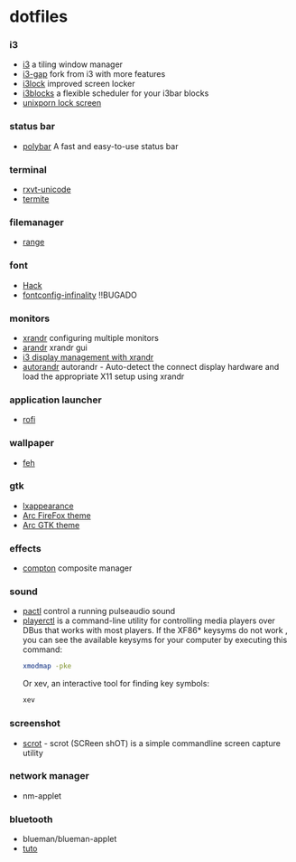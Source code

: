 # dotfiles

### i3
 - [i3](https://i3wm.org/) a tiling window manager 
 - [i3-gap](https://github.com/Airblader/i3) fork from i3 with more features
 - [i3lock](https://github.com/i3/i3lock) improved screen locker
 - [i3blocks](https://github.com/vivien/i3blocks) a flexible scheduler for your i3bar blocks
 - [unixporn lock screen](https://www.reddit.com/r/unixporn/comments/3358vu/i3lock_unixpornworthy_lock_screen/)

### status bar
 - [polybar](https://github.com/jaagr/polybar) A fast and easy-to-use status bar

### terminal
 - [rxvt-unicode](https://wiki.archlinux.org/index.php/rxvt-unicode#Clickable_URLs) 
 - [termite](https://github.com/thestinger/termite) 

### filemanager
 - [range](https://github.com/ranger/ranger) 

### font
 - [Hack](https://github.com/source-foundry/Hack)
 - [fontconfig-infinality](http://www.webupd8.org/2013/06/better-font-rendering-in-linux-with.html) !!BUGADO

### monitors
 - [xrandr](https://wiki.archlinux.org/index.php/xrandr) configuring multiple monitors
 - [arandr](https://christian.amsuess.com/tools/arandr/) xrandr gui
 - [i3 display management with xrandr](http://christopherdecoster.com/posts/i3-wm/)
 - [autorandr](https://github.com/phillipberndt/autorandr) autorandr - Auto-detect the connect display hardware and load the appropriate X11 setup using xrandr

### application launcher
 - [rofi](https://github.com/DaveDavenport/rofi/)

### wallpaper
 - [feh](https://wiki.archlinux.org/index.php/feh)

### gtk
 - [lxappearance](https://wiki.lxde.org/pt/LXAppearance)
 - [Arc FireFox theme](https://github.com/horst3180/arc-firefox-theme)
 - [Arc GTK theme](https://github.com/horst3180/Arc-theme)

### effects
 - [compton](https://wiki.archlinux.org/index.php/Compton) composite manager

### sound
 - [pactl](https://wiki.archlinux.org/index.php/PulseAudio/Examples) control a running pulseaudio sound
 - [playerctl](https://github.com/acrisci/playerctl) is a command-line utility for controlling media players over DBus that works with most players.
    If the XF86* keysyms do not work , you can see the available keysyms for your computer by executing this command:
    ```sh
    xmodmap -pke
    ```
    Or xev, an interactive tool for finding key symbols:
    ```sh
    xev
    ```
### screenshot
 - [scrot](https://github.com/dreamer/scrot) - scrot (SCReen shOT) is a simple commandline screen capture utility

### network manager
 - nm-applet

### bluetooth
 - blueman/blueman-applet
 - [tuto](https://www.maketecheasier.com/setup-bluetooth-in-linux/)

